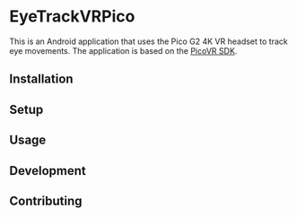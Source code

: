 # EyeTrackVRPico

This is an Android application that uses the Pico G2 4K VR headset to track eye movements. The application is based on the [PicoVR SDK](https://developer.picovr.com/).

## Installation

## Setup

## Usage

## Development

## Contributing
